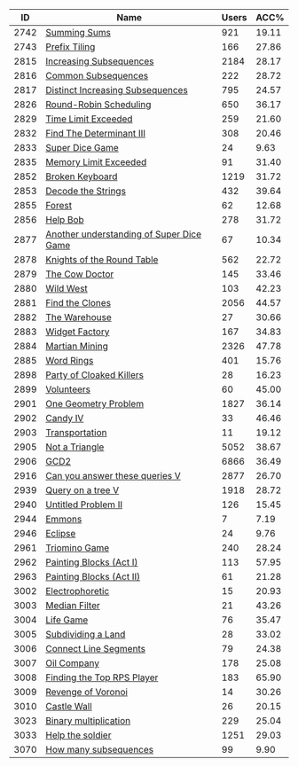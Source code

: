 | ID | Name | Users | ACC% |
|---|---|---|---|
| 2742 | [Summing Sums](https://www.spoj.com/problems/SUMSUMS) | 921 | 19.11 |
| 2743 | [Prefix Tiling](https://www.spoj.com/problems/PRETILE) | 166 | 27.86 |
| 2815 | [Increasing Subsequences](https://www.spoj.com/problems/INCSEQ) | 2184 | 28.17 |
| 2816 | [Common Subsequences](https://www.spoj.com/problems/CSUBSEQS) | 222 | 28.72 |
| 2817 | [Distinct Increasing Subsequences](https://www.spoj.com/problems/INCDSEQ) | 795 | 24.57 |
| 2826 | [Round-Robin Scheduling](https://www.spoj.com/problems/RRSCHED) | 650 | 36.17 |
| 2829 | [Time Limit Exceeded](https://www.spoj.com/problems/TLE) | 259 | 21.60 |
| 2832 | [Find The Determinant III](https://www.spoj.com/problems/DETER3) | 308 | 20.46 |
| 2833 | [Super Dice Game](https://www.spoj.com/problems/SDGAME) | 24 | 9.63 |
| 2835 | [Memory Limit Exceeded](https://www.spoj.com/problems/MLE) | 91 | 31.40 |
| 2852 | [Broken Keyboard](https://www.spoj.com/problems/BROKEN) | 1219 | 31.72 |
| 2853 | [Decode the Strings](https://www.spoj.com/problems/PDECODE) | 432 | 39.64 |
| 2855 | [Forest](https://www.spoj.com/problems/FOREST2) | 62 | 12.68 |
| 2856 | [Help Bob](https://www.spoj.com/problems/HELPBOB) | 278 | 31.72 |
| 2877 | [Another understanding of Super Dice Game](https://www.spoj.com/problems/SDGAME2) | 67 | 10.34 |
| 2878 | [Knights of the Round Table](https://www.spoj.com/problems/KNIGHTS) | 562 | 22.72 |
| 2879 | [The Cow Doctor](https://www.spoj.com/problems/DOCTOR) | 145 | 33.46 |
| 2880 | [Wild West](https://www.spoj.com/problems/WILD) | 103 | 42.23 |
| 2881 | [Find the Clones](https://www.spoj.com/problems/CLONE) | 2056 | 44.57 |
| 2882 | [The Warehouse](https://www.spoj.com/problems/WARE) | 27 | 30.66 |
| 2883 | [Widget Factory](https://www.spoj.com/problems/WIDGET) | 167 | 34.83 |
| 2884 | [Martian Mining](https://www.spoj.com/problems/MARTIAN) | 2326 | 47.78 |
| 2885 | [Word Rings](https://www.spoj.com/problems/WORDRING) | 401 | 15.76 |
| 2898 | [Party of Cloaked Killers](https://www.spoj.com/problems/PARTY2) | 28 | 16.23 |
| 2899 | [Volunteers](https://www.spoj.com/problems/VOL) | 60 | 45.00 |
| 2901 | [One Geometry Problem](https://www.spoj.com/problems/GEOPROB) | 1827 | 36.14 |
| 2902 | [Candy IV](https://www.spoj.com/problems/CANDY4) | 33 | 46.46 |
| 2903 | [Transportation](https://www.spoj.com/problems/TRANSP1) | 11 | 19.12 |
| 2905 | [Not a Triangle](https://www.spoj.com/problems/NOTATRI) | 5052 | 38.67 |
| 2906 | [GCD2](https://www.spoj.com/problems/GCD2) | 6866 | 36.49 |
| 2916 | [Can you answer these queries V](https://www.spoj.com/problems/GSS5) | 2877 | 26.70 |
| 2939 | [Query on a tree V](https://www.spoj.com/problems/QTREE5) | 1918 | 28.72 |
| 2940 | [Untitled Problem II](https://www.spoj.com/problems/UNTITLE1) | 126 | 15.45 |
| 2944 | [Emmons](https://www.spoj.com/problems/SHOOTING) | 7 | 7.19 |
| 2946 | [Eclipse](https://www.spoj.com/problems/ECLIPSE) | 24 | 9.76 |
| 2961 | [Triomino Game](https://www.spoj.com/problems/TRIOMINO) | 240 | 28.24 |
| 2962 | [Painting Blocks (Act I)](https://www.spoj.com/problems/PAINTBLK) | 113 | 57.95 |
| 2963 | [Painting Blocks (Act II)](https://www.spoj.com/problems/PAINTBLC) | 61 | 21.28 |
| 3002 | [Electrophoretic](https://www.spoj.com/problems/ELECTRO) | 15 | 20.93 |
| 3003 | [Median Filter](https://www.spoj.com/problems/FILTER) | 21 | 43.26 |
| 3004 | [Life Game](https://www.spoj.com/problems/LIFEGAME) | 76 | 35.47 |
| 3005 | [Subdividing a Land](https://www.spoj.com/problems/LAND) | 28 | 33.02 |
| 3006 | [Connect Line Segments](https://www.spoj.com/problems/LINE) | 79 | 24.38 |
| 3007 | [Oil Company](https://www.spoj.com/problems/OILCOMP) | 178 | 25.08 |
| 3008 | [Finding the Top RPS Player](https://www.spoj.com/problems/RPS) | 183 | 65.90 |
| 3009 | [Revenge of Voronoi](https://www.spoj.com/problems/VORONOI) | 14 | 30.26 |
| 3010 | [Castle Wall](https://www.spoj.com/problems/WALL) | 26 | 20.15 |
| 3023 | [Binary multiplication](https://www.spoj.com/problems/MUL2COM) | 229 | 25.04 |
| 3033 | [Help the soldier](https://www.spoj.com/problems/SOLDIER) | 1251 | 29.03 |
| 3070 | [How many subsequences](https://www.spoj.com/problems/SEQ5) | 99 | 9.90 |
